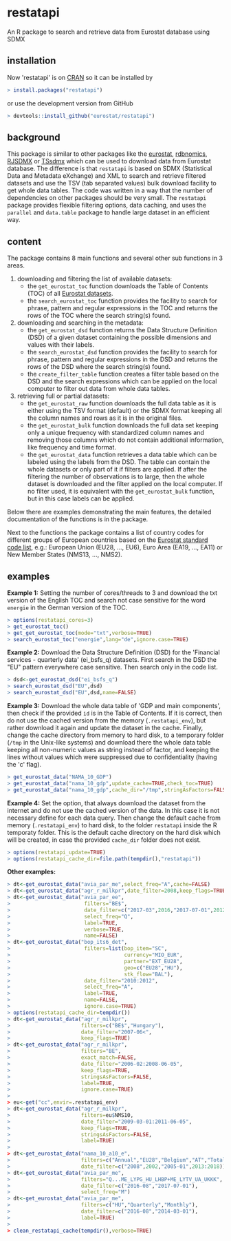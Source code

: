 # restatapi
An R package to search and retrieve data from Eurostat database using SDMX  

## installation

Now 'restatapi' is on [CRAN](https://CRAN.R-project.org/package=restatapi) so it can be installed by 

```R
> install.packages("restatapi")
```

or use the development version from GitHub

```R
> devtools::install_github("eurostat/restatapi")
```

## background
This package is similar to other packages like the [eurostat](https://cran.r-project.org/package=eurostat), [rdbnomics](https://cran.r-project.org/package=rdbnomics), [RJSDMX](https://cran.r-project.org/package=RJSDMX) or [TSsdmx](https://cran.r-project.org/package=TSsdmx) which can be used to download data from Eurostat database. The difference is that `restatapi` is based on SDMX (Statistical Data and Metadata eXchange) and XML to search and retrieve filtered datasets and use the TSV (tab separated values) bulk download facility to get whole data tables. The code was written in a way that the number of dependencies on other packages should be very small. The `restatapi` package provides flexible filtering options, data caching, and uses the `parallel` and `data.table` package to handle large dataset in an efficient way.  

## content
The package contains 8 main functions and several other sub functions in 3 areas.

1. downloading and filtering the list of available datasets:
    * the `get_eurostat_toc` function downloads the Table of Contents (TOC) of all [Eurostat datasets](https://ec.europa.eu/eurostat/data/database).
    * the `search_eurostat_toc` function provides the facility to search for phrase, pattern and regular expressions in the TOC and returns the rows of the TOC where the search string(s) found.
2. downloading and searching in the metadata:  
    * the `get_eurostat_dsd` function returns the Data Structure Definition (DSD) of a given dataset containing the possible dimensions and values with their labels. 
    * the `search_eurostat_dsd` function provides the facility to search for phrase, pattern and regular expressions in the DSD and returns the rows of the DSD where the search string(s) found.
    * the `create_filter_table` function creates a filter table based on the DSD and the search expressions which can be applied on the local computer to filter out data from whole data tables.
3. retrieving full or partial datasets:
    * the `get_eurostat_raw` function downloads the full data table as it is either using the TSV format (default) or the SDMX format keeping all the column names and rows as it is in the original files.
    * the `get_eurostat_bulk` function downloads the full data set keeping only a unique frequency with standardized column names and removing those columns which do not contain additional information, like frequency and time format.  
    * the `get_eurostat_data` function retrieves a data table which can be labeled using the labels from the DSD. The table can contain the whole datasets or only part of it if filters are applied. If after the filtering the number of observations is to large, then the whole dataset is downloaded and the filter applied on the local computer. If no filter used, it is equivalent with the `get_eurostat_bulk` function, but in this case labels can be applied.

Below there are examples demonstrating the main features, the detailed documentation of the functions is in the package.

Next to the functions the package contains a list of country codes for different groups of European countries based on the [Eurostat standard code list](https://ec.europa.eu/eurostat/ramon/nomenclatures/index.cfm?TargetUrl=LST_NOM_DTL&StrNom=CL_GEO&StrLanguageCode=EN&IntPcKey=42277583&IntResult=1&StrLayoutCode=HIERARCHIC), e.g.: European Union (EU28, ..., EU6), Euro Area (EA19, ..., EA11) or New Member States (NMS13, ..., NMS2).

## examples
**Example 1:** Setting the number of cores/threads to 3 and download the txt version of the English TOC and search not case sensitive for the word `energie` in the German version of the TOC. 

```R
> options(restatapi_cores=3)
> get_eurostat_toc()
> get_get_eurostat_toc(mode="txt",verbose=TRUE)
> search_eurostat_toc("energie",lang="de",ignore.case=TRUE)
```
**Example 2:** Download the Data Structure Definition (DSD) for the 'Financial services - quarterly data' (ei_bsfs_q) datasets. First search in the DSD the "EU" pattern everywhere case sensitive. Then search only in the code list.  
```R
> dsd<-get_eurostat_dsd("ei_bsfs_q")
> search_eurostat_dsd("EU",dsd)
> search_eurostat_dsd("EU",dsd,name=FALSE)
```
**Example 3:** Download the whole data table of 'GDP and main components', then check if the provided `id` is in the Table of Contents. If it is correct, then do not use the cached version from the memory (`.restatapi_env`), but rather download it again and update the dataset in the cache. Finally, change the cache directory from memory to hard disk, to a temporary folder (`/tmp` in the Unix-like systems) and download there the whole data table keeping all non-numeric values as string instead of factor, and keeping the lines without values which were suppressed due to confidentiality (having the 'c' flag). 
```R
> get_eurostat_data("NAMA_10_GDP")
> get_eurostat_data("nama_10_gdp",update_cache=TRUE,check_toc=TRUE)
> get_eurostat_data("nama_10_gdp",cache_dir="/tmp",stringAsFactors=FALSE,cflags=TRUE)
```
**Example 4:** Set the option, that always download the dataset from the internet and do not use the cached version of the data. In this case it is not necessary define for each data query. Then change the default cache from  memory (`.restatapi_env`) to hard disk, to the folder `restatapi` inside the R temporaty folder. This is the default cache directory on the hard disk which will be created, in case the provided `cache_dir` folder does not exist.
```R
> options(restatapi_update=TRUE)
> options(restatapi_cache_dir=file.path(tempdir(),"restatapi"))
```

**Other examples:**
```R
> dt<-get_eurostat_data("avia_par_me",select_freq="A",cache=FALSE)
> dt<-get_eurostat_data("agr_r_milkpr",date_filter=2008,keep_flags=TRUE)
> dt<-get_eurostat_data("avia_par_ee",
>                        filters="BE$",
>                        date_filter=c("2017-03",2016,"2017-07-01",2012:2014),
>                        select_freq="Q",
>                        label=TRUE,
>                        verbose=TRUE,
>                        name=FALSE)
> dt<-get_eurostat_data("bop_its6_det",
>                        filters=list(bop_item="SC",
>                                     currency="MIO_EUR",
>                                     partner="EXT_EU28",
>                                     geo=c("EU28","HU"),
>                                     stk_flow="BAL"),
>                        date_filter="2010:2012",
>                        select_freq="A",
>                        label=TRUE,
>                        name=FALSE,
>                        ignore.case=TRUE)     
> options(restatapi_cache_dir=tempdir())
> dt<-get_eurostat_data("agr_r_milkpr",
>                       filters=c("BE$","Hungary"),
>                       date_filter="2007-06<",
>                       keep_flags=TRUE)
> dt<-get_eurostat_data("agr_r_milkpr",
>                       filters="BE",
>                       exact_match=FALSE,
>                       date_filter="2006-02:2008-06-05",
>                       keep_flags=TRUE,
>                       stringsAsFactors=FALSE,
>                       label=TRUE,
>                       ignore.case=TRUE)
>
> eu<-get("cc",envir=.restatapi_env)
> dt<-get_eurostat_data("agr_r_milkpr",
>                       filters=eu$NMS10,
>                       date_filter="2009-03-01:2011-06-05",
>                       keep_flags=TRUE,
>                       stringsAsFactors=FALSE,
>                       label=TRUE)
>
> dt<-get_eurostat_data("nama_10_a10_e",
>                       filters=c("Annual","EU28","Belgium","AT","Total","EMP_DC","person"),
>                       date_filter=c("2008",2002,"2005-01",2013:2018))
> dt<-get_eurostat_data("avia_par_me",
>                       filters="Q...ME_LYPG_HU_LHBP+ME_LYTV_UA_UKKK",
>                       date_filter=c("2016-08","2017-07-01"),
>                       select_freq="M") 
> dt<-get_eurostat_data("avia_par_me",
>                       filters=c("HU","Quarterly","Monthly"),
>                       date_filter=c("2016-08","2014-03-01"),
>                       label=TRUE)
>
> clean_restatapi_cache(tempdir(),verbose=TRUE)

```
